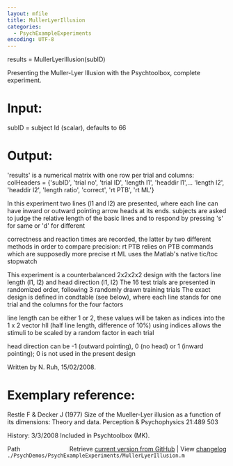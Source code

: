 ```yaml
---
layout: mfile
title: MullerLyerIllusion
categories:
  - PsychExampleExperiments
encoding: UTF-8
---
```


results = MullerLyerIllusion\(subID\)

Presenting the Muller-Lyer Illusion with the Psychtoolbox, complete experiment.

# Input:

  subID = subject Id \(scalar\), defaults to 66

# Output:

  'results' is a numerical matrix with one row per trial and columns:
  colHeaders = \{'subID', 'trial no', 'trial ID', 'length l1', 'headdir l1',...
  'length l2', 'headdir l2', 'length ratio', 'correct', 'rt PTB', 'rt ML'\}

In this experiment two lines \(l1 and l2\) are presented, where each line can have
inward or outward pointing arrow heads at its ends.
subjects are asked to judge the relative length of the basic lines
and to respond by pressing 's' for same or 'd' for different

correctness and reaction times are recorded, the latter by two
different methods in order to compare precision:
  rt PTB relies on PTB commands which are supposedly more precise
  rt ML uses the Matlab's native tic/toc stopwatch

This experiment is a counterbalanced 2x2x2x2 design with
the factors line length \(l1, l2\) and head direction \(l1, l2\)
  The 16 test trials are presented in randomized order, following 3
randomly drawn training trials
  The exact design is defined in condtable \(see below\), where each line
stands for one trial and the columns for the four factors

line length can be either 1 or 2, these values will be taken as
indices into the 1 x 2 vector hll \(half line length, difference of 10%\)
using indices allows the stimuli to be scaled by a random factor in each trial

head direction can be -1 \(outward pointing\), 0 \(no head\) or 1
\(inward pointing\); 0 is not used in the present design


Written by N. Ruh, 15/02/2008.

# Exemplary reference:

  Restle F & Decker J \(1977\) Size of the Mueller-Lyer illusion as a
  function of its dimensions: Theory and data. Perception & Psychophysics 21:489 503

History:
3/3/2008  Included in Psychtoolbox \(MK\).


<div class="code_header" style="text-align:right;">
  <span style="float:left;">Path&nbsp;&nbsp;</span> <span class="counter">Retrieve <a href=
  "https://raw.github.com/Psychtoolbox-3/Psychtoolbox-3/beta/./PsychDemos/PsychExampleExperiments/MullerLyerIllusion.m">current version from GitHub</a> | View <a href=
  "https://github.com/Psychtoolbox-3/Psychtoolbox-3/commits/beta/./PsychDemos/PsychExampleExperiments/MullerLyerIllusion.m">changelog</a></span>
</div>
<div class="code">
  <code>./PsychDemos/PsychExampleExperiments/MullerLyerIllusion.m</code>
</div>
